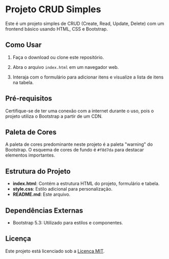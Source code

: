 # Projeto CRUD Simples

Este é um projeto simples de CRUD (Create, Read, Update, Delete) com um frontend básico usando HTML, CSS e Bootstrap. 

## Como Usar

1. Faça o download ou clone este repositório.

2. Abra o arquivo `index.html` em um navegador web.

3. Interaja com o formulário para adicionar itens e visualize a lista de itens na tabela.

## Pré-requisitos

Certifique-se de ter uma conexão com a internet durante o uso, pois o projeto utiliza o Bootstrap a partir de um CDN.

## Paleta de Cores

A paleta de cores predominante neste projeto é a paleta "warning" do Bootstrap. O esquema de cores de fundo é `#f8d7da` para destacar elementos importantes.

## Estrutura do Projeto

- **index.html**: Contém a estrutura HTML do projeto, formulário e tabela.
- **style.css**: Estilo adicional para personalização.
- **README.md**: Este arquivo.

## Dependências Externas

- Bootstrap 5.3: Utilizado para estilos e componentes.


## Licença

Este projeto está licenciado sob a [Licença MIT](LICENSE).

